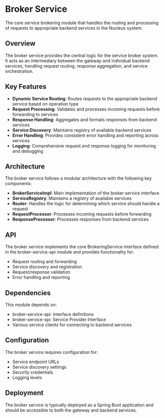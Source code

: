 # Broker Service

The core service brokering module that handles the routing and processing of requests to appropriate backend services in the Nucleus system.

## Overview

The broker service provides the central logic for the service broker system. It acts as an intermediary between the gateway and individual backend services, handling request routing, response aggregation, and service orchestration.

## Key Features

- **Dynamic Service Routing**: Routes requests to the appropriate backend service based on operation type
- **Request Processing**: Validates and processes incoming requests before forwarding to services
- **Response Handling**: Aggregates and formats responses from backend services
- **Service Discovery**: Maintains registry of available backend services
- **Error Handling**: Provides consistent error handling and reporting across services
- **Logging**: Comprehensive request and response logging for monitoring and debugging

## Architecture

The broker service follows a modular architecture with the following key components:

- **BrokerServiceImpl**: Main implementation of the broker service interface
- **ServiceRegistry**: Maintains a registry of available services
- **Router**: Handles the logic for determining which service should handle a request
- **RequestProcessor**: Processes incoming requests before forwarding
- **ResponseProcessor**: Processes responses from backend services

## API

The broker service implements the core BrokeringService interface defined in the broker-service-api module and provides functionality for:

- Request routing and forwarding
- Service discovery and registration
- Request/response validation
- Error handling and reporting

## Dependencies

This module depends on:
- broker-service-api: Interface definitions
- broker-service-spi: Service Provider Interface
- Various service clients for connecting to backend services

## Configuration

The broker service requires configuration for:
- Service endpoint URLs
- Service discovery settings
- Security credentials
- Logging levels

## Deployment

The broker service is typically deployed as a Spring Boot application and should be accessible to both the gateway and backend services.